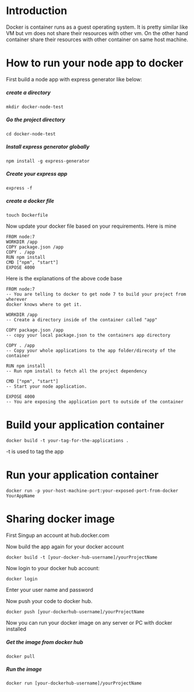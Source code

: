 # Introduction
Docker is container runs as a guest operating system. It is pretty similar like
VM but vm does not share their resources with other vm. On the other hand container
share their resources with other container on same host machine.

# How to run your node app to docker
First build a node app with express generator like below:
##### create a directory
```
mkdir docker-node-test
```

##### Go the project directory
```
cd docker-node-test
```

##### Install express generator globally
```
npm install -g express-generator
```

##### Create your express app
```
express -f
```
##### create a docker file
```
touch Dockerfile
```

Now update your docker file based on your requirements. Here is mine
```
FROM node:7
WORKDIR /app
COPY package.json /app
COPY . /app
RUN npm install
CMD ["npm", "start"]
EXPOSE 4000
```

Here is the explanations of the above code base
```
FROM node:7
-- You are telling to docker to get node 7 to build your project from wherever
docker knows where to get it.
```
```
WORKDIR /app
-- Create a directory inside of the container called "app"
```
```
COPY package.json /app
-- copy your local package.json to the containers app directory
```
```
COPY . /app
-- Copy your whole applications to the app folder/direcoty of the container
```
```
RUN npm install
-- Run npm install to fetch all the project dependency
```
```
CMD ["npm", "start"]
-- Start your node application.
```
```
EXPOSE 4000
-- You are exposing the application port to outside of the container
```

# Build your application container
```
docker build -t your-tag-for-the-applications .
```
-t is used to tag the app

# Run your application container
```
docker run -p your-host-machine-port:your-exposed-port-from-docker YourAppName
```
# Sharing docker image
First Singup an account at hub.docker.com

Now build the app again for your docker account
```
docker build -t [your-docker-hub-username]/yourProjectName
```
Now login to your docker hub account:
```
docker login
```
Enter your user name and password

Now push your code to docker hub.
```
docker push [your-dockerhub-username]/yourProjectName
```
Now you can run your docker image on any server or PC with docker installed

##### Get the image from docker hub
```
docker pull
```
##### Run the image
```
docker run [your-dockerhub-username]/yourProjectName
```
